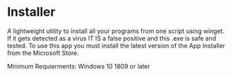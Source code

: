# Installer
A lightweight utility to install all your programs from one script using winget.
If it gets detected as a virus IT IS a false positive and this .exe is safe and tested.
To use this app you must install the latest version of the App Installer from the Microsoft Store.

Minimum Requierments:
Windows 10 1809 or later
